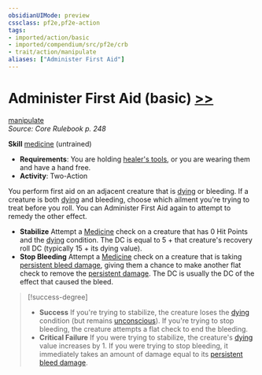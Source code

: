 ```yaml
---
obsidianUIMode: preview
cssclass: pf2e,pf2e-action
tags:
- imported/action/basic
- imported/compendium/src/pf2e/crb
- trait/action/manipulate
aliases: ["Administer First Aid"]
---
```

# Administer First Aid (basic) [>>](chapter-9-playing-the-game.md#Actions "Two-Action")
[manipulate](manipulate.md)  
*Source: Core Rulebook p. 248*  

**Skill** [medicine](../../compendium/skills.md#Medicine) (untrained)
- **Requirements**: You are holding [healer's tools](../../compendium/equipment/items/healers-tools.md), or you are wearing them and have a hand free.
- **Activity**: Two-Action

You perform first aid on an adjacent creature that is [dying](conditions.md#Dying) or bleeding. If a creature is both [dying](conditions.md#Dying) and bleeding, choose which ailment you're trying to treat before you roll. You can Administer First Aid again to attempt to remedy the other effect.

- **Stabilize** Attempt a [Medicine](../../compendium/skills.md#Medicine) check on a creature that has 0 Hit Points and the [dying](conditions.md#Dying) condition. The DC is equal to 5 + that creature's recovery roll DC (typically 15 + its dying value).
- **Stop Bleeding** Attempt a [Medicine](../../compendium/skills.md#Medicine) check on a creature that is taking [persistent bleed damage](conditions.md#Persistent%20Damage), giving them a chance to make another flat check to remove the [persistent damage](conditions.md#Persistent%20Damage). The DC is usually the DC of the effect that caused the bleed.

> [!success-degree] 
> - **Success** If you're trying to stabilize, the creature loses the [dying](conditions.md#Dying) condition (but remains [unconscious](conditions.md#Unconscious)). If you're trying to stop bleeding, the creature attempts a flat check to end the bleeding.
> - **Critical Failure** If you were trying to stabilize, the creature's [dying](conditions.md#Dying) value increases by 1. If you were trying to stop bleeding, it immediately takes an amount of damage equal to its [persistent bleed damage](conditions.md#Persistent%20Damage).